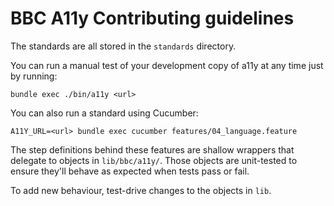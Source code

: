 # BBC A11y Contributing guidelines

The standards are all stored in the `standards` directory.

You can run a manual test of your development copy of a11y at any time just by running:

    bundle exec ./bin/a11y <url>

You can also run a standard using Cucumber:

    A11Y_URL=<url> bundle exec cucumber features/04_language.feature

The step definitions behind these features are shallow wrappers that delegate to objects in `lib/bbc/a11y/`. Those objects are unit-tested to ensure they'll behave as expected when tests pass or fail.

To add new behaviour, test-drive changes to the objects in `lib`.

